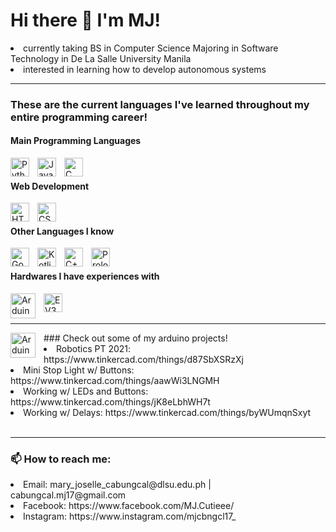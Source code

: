 # Hi there 👋 I'm MJ!
<li>currently taking BS in Computer Science Majoring in Software Technology in De La Salle University Manila</li>
<li>interested in learning how to develop autonomous systems

---
### These are the current languages I've learned throughout my entire programming career!
#### Main Programming Languages
<img align="left" alt="Python" width="30px" style="padding-right:10px;" src="https://cdn.jsdelivr.net/gh/devicons/devicon/icons/python/python-plain.svg" />
<img align="left" alt="Java" width="30px" style="padding-right:10px;" src="https://cdn.jsdelivr.net/gh/devicons/devicon/icons/java/java-original.svg"/>
<img align="left" alt="C" width="30px" style="padding-right:10px;" src="https://cdn.jsdelivr.net/gh/devicons/devicon/icons/c/c-original.svg"/> 
<br/>

#### Web Development
<img align="left" alt="HTML" width="30px" style="padding-right:10px;" src="https://cdn.jsdelivr.net/gh/devicons/devicon/icons/html5/html5-plain.svg"/>
<img align="left" alt="CSS" width="30px" style="padding-right:10px;" src="https://cdn.jsdelivr.net/gh/devicons/devicon/icons/css3/css3-plain.svg" />
<br />

#### Other Languages I know
<img align="left" alt="Go" width="30px" style="padding-right:10px;" src="https://cdn.jsdelivr.net/gh/devicons/devicon/icons/go/go-original.svg" />  
<img align="left" alt="Kotlin" width="30px" style="padding-right:10px;" src="https://cdn.jsdelivr.net/gh/devicons/devicon/icons/kotlin/kotlin-original.svg" />  
<img align="left" alt="C++" width="30px" style="padding-right:10px;" src="https://cdn.jsdelivr.net/gh/devicons/devicon/icons/cplusplus/cplusplus-original.svg" />  
<img align="left" alt="Prolog" width="30px" style="padding-right:10px;" src="https://dashboard.snapcraft.io/site_media/appmedia/2020/04/Prolog-logo-512.png" />  
<br />
  
#### Hardwares I have experiences with
<img align="left" alt="Arduino" width="40px" style="padding-right:10px;" src="https://cdn.jsdelivr.net/gh/devicons/devicon/icons/arduino/arduino-original-wordmark.svg" />  
<img align="left" alt="EV3" height="30px" style="padding-right:10px;" src="https://seeklogo.com/images/L/lego-mindstorms-logo-BF5EEA24F7-seeklogo.com.png" />  
<br /><br />
 
---
  
<img align="left" alt="Arduino" width="40px" style="padding-right:10px;" src="https://cdn.jsdelivr.net/gh/devicons/devicon/icons/arduino/arduino-original-wordmark.svg" />  
### Check out some of my arduino projects!
<li>Robotics PT 2021: https://www.tinkercad.com/things/d87SbXSRzXj</li>
<li>Mini Stop Light w/ Buttons: https://www.tinkercad.com/things/aawWi3LNGMH</li>
<li>Working w/ LEDs and Buttons: https://www.tinkercad.com/things/jK8eLbhWH7t</li>
<li>Working w/ Delays: https://www.tinkercad.com/things/byWUmqnSxyt</li>
<br />

---

### 📫 How to reach me:
<li>Email: mary_joselle_cabungcal@dlsu.edu.ph |  cabungcal.mj17@gmail.com</li>
<li>Facebook: https://www.facebook.com/MJ.Cutieee/</li>
<li>Instagram: https://www.instagram.com/mjcbngcl17_</li>
<br />



<!--
**EmGZ/EmGZ** is a ✨ _special_ ✨ repository because its `README.md` (this file) appears on your GitHub profile.

Here are some ideas to get you started:

- 🔭 I’m currently working on ...
- 🌱 I’m currently learning ...
- 👯 I’m looking to collaborate on ...
- 🤔 I’m looking for help with ...
- 💬 Ask me about ...
- 📫 How to reach me: ...
- 😄 Pronouns: ...
- ⚡ Fun fact: ...
-->

